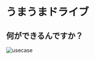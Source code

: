 # うまうまドライブ

## 何ができるんですか？
![usecase](https://user-images.githubusercontent.com/25917340/121775905-26824700-cbc5-11eb-89e0-8b5116d0d7ef.PNG)